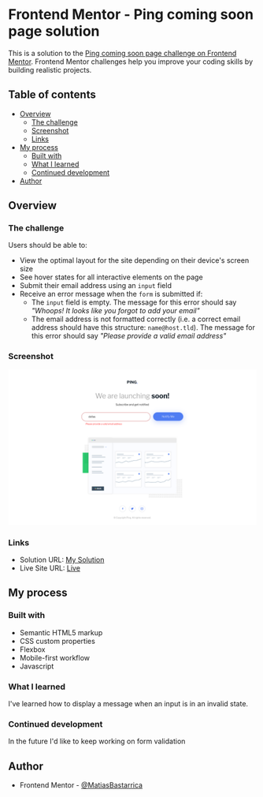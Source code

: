 # Frontend Mentor - Ping coming soon page solution

This is a solution to the [Ping coming soon page challenge on Frontend Mentor](https://www.frontendmentor.io/challenges/ping-single-column-coming-soon-page-5cadd051fec04111f7b848da). Frontend Mentor challenges help you improve your coding skills by building realistic projects.

## Table of contents

- [Overview](#overview)
  - [The challenge](#the-challenge)
  - [Screenshot](#screenshot)
  - [Links](#links)
- [My process](#my-process)
  - [Built with](#built-with)
  - [What I learned](#what-i-learned)
  - [Continued development](#continued-development)
- [Author](#author)

## Overview

### The challenge

Users should be able to:

- View the optimal layout for the site depending on their device's screen size
- See hover states for all interactive elements on the page
- Submit their email address using an `input` field
- Receive an error message when the `form` is submitted if:
  - The `input` field is empty. The message for this error should say _"Whoops! It looks like you forgot to add your email"_
  - The email address is not formatted correctly (i.e. a correct email address should have this structure: `name@host.tld`). The message for this error should say _"Please provide a valid email address"_

### Screenshot

![](./screenshot.png)

### Links

- Solution URL: [My Solution](https://www.frontendmentor.io/solutions/ping-single-column-coming-soon-page-mb-ErWuB6k6Zy)
- Live Site URL: [Live](https://matiasbastarrica.github.io/ping-single-column-coming-soon-page/)

## My process

### Built with

- Semantic HTML5 markup
- CSS custom properties
- Flexbox
- Mobile-first workflow
- Javascript

### What I learned

I've learned how to display a message when an input is in an invalid state.

### Continued development

In the future I'd like to keep working on form validation

## Author

- Frontend Mentor - [@MatiasBastarrica](https://www.frontendmentor.io/profile/MatiasBastarrica)
